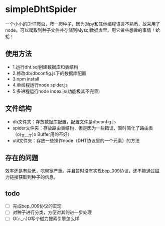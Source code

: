 # simpleDhtSpider
一个小小的DHT爬虫，爬一爬种子，因为对py和其他编程语言不熟悉，故采用了node。可以爬取到种子文件并存储到Mysql数据库里。用它做些想做的事情！蛤蛤！
## 使用方法
 - 1.运行dht.sql创建数据库和表结构
 - 2.修改db/dbconfig.js下的数据库配置
 - 3.npm install
 - 4.单线程运行node spider.js
 - 5.多进程运行node index.js(功能极其不完善)

## 文件结构
 - db文件夹：存放数据库配置，配置文件是dbconfig.js
 - spider文件夹：存放路由表结构，但是因为一些错误，暂时简化了路由表（o(╥﹏╥)o Buffer用的不好）
 - util文件夹：存放一些操作node（DHT协议里的一个元素）的方法

## 存在的问题
效率还是有些低，吃带宽严重。并且暂时没有实现bep_009协议，还不能通过磁力链接获取到种子的信息。

## todo
- [ ] 完成bep_009协议的实现
- [ ] 对种子进行分类，方便对其的进一步处理
- [ ] O(∩_∩)O写个磁力搜索引擎怎么样

